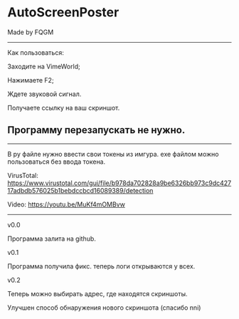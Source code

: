 # AutoScreenPoster

Made by FQGM

-------------

Как пользоваться:

Заходите на VimeWorld;

Нажимаете F2;

Ждете звуковой сигнал.

Получаете ссылку на ваш скриншот.

Программу перезапускать не нужно.
-----
-----------

В py файле нужно ввести свои токены из имгура.
exe файлом можно пользоваться без ввода токена.

VirusTotal: https://www.virustotal.com/gui/file/b978da702828a9be6326bb973c9dc42717adbdb576025b1bebdccbcd16089389/detection

Video: https://youtu.be/MuKf4mOMBvw

-----------

v0.0

Программа залита на github.


v0.1

Программа получила фикс. теперь логи открываются у всех.


v0.2

Теперь можно выбирать адрес, где находятся скриншоты.

Улучшен способ обнаружения нового скриншота (спасибо nni)
